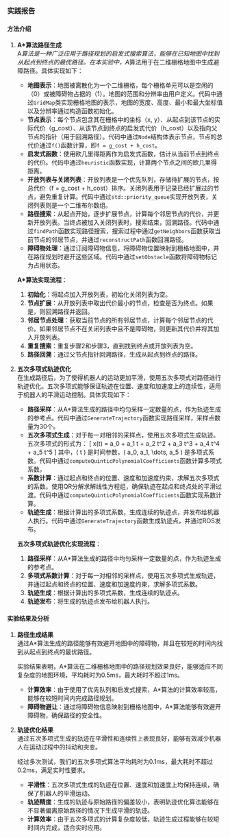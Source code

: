 ### 实践报告

#### 方法介绍

1. **A*算法路径生成**  
   A*算法是一种广泛应用于路径规划的启发式搜索算法，能够在已知地图中找到从起点到终点的最优路径。在本实验中，A*算法用于在二维栅格地图中生成避障路径。具体实现如下：

   - **地图表示**：地图被离散化为一个二维栅格，每个栅格单元可以是空闲的（0）或被障碍物占据的（1）。地图的范围和分辨率由用户定义。代码中通过`GridMap`类实现栅格地图的表示，地图的宽度、高度、最小和最大坐标值以及分辨率通过构造函数初始化。
   - **节点表示**：每个节点包含其在栅格中的坐标（x, y）、从起点到该节点的实际代价（g_cost）、从该节点到终点的启发式代价（h_cost）以及指向父节点的指针（用于回溯路径）。代码中通过`Node`结构体表示节点，节点的总代价通过`f()`函数计算，即`f = g_cost + h_cost`。
   - **启发式函数**：使用欧几里得距离作为启发式函数，估计从当前节点到终点的代价。代码中通过`heuristic`函数实现，计算两个节点之间的欧几里得距离。
   - **开放列表与关闭列表**：开放列表是一个优先队列，存储待扩展的节点，按总代价（f = g_cost + h_cost）排序。关闭列表用于记录已经扩展过的节点，避免重复计算。代码中通过`std::priority_queue`实现开放列表，关闭列表则是一个二维布尔数组。
   - **路径搜索**：从起点开始，逐步扩展节点，计算每个邻居节点的代价，并更新开放列表。当终点被加入关闭列表时，搜索结束，回溯路径。代码中通过`findPath`函数实现路径搜索，搜索过程中通过`getNeighbors`函数获取当前节点的邻居节点，并通过`reconstructPath`函数回溯路径。
   - **障碍物处理**：通过订阅障碍物信息，将障碍物位置映射到栅格地图中，并在路径规划时避开这些区域。代码中通过`setObstacle`函数将障碍物标记为占用状态。

   **A*算法实现流程**：
   1. **初始化**：将起点加入开放列表，初始化关闭列表为空。
   2. **节点扩展**：从开放列表中取出代价最小的节点，检查是否为终点。如果是，则回溯路径并返回。
   3. **邻居节点处理**：获取当前节点的所有邻居节点，计算每个邻居节点的代价。如果邻居节点不在关闭列表中且不是障碍物，则更新其代价并将其加入开放列表。
   4. **重复搜索**：重复步骤2和步骤3，直到找到终点或开放列表为空。
   5. **路径回溯**：通过父节点指针回溯路径，生成从起点到终点的路径。

2. **五次多项式轨迹优化**  
   在生成路径后，为了使得机器人的运动更加平滑，使用五次多项式对路径进行轨迹优化。五次多项式能够保证轨迹在位置、速度和加速度上的连续性，适用于机器人的平滑运动控制。具体实现如下：

   - **路径采样**：从A*算法生成的路径中均匀采样一定数量的点，作为轨迹生成的参考点。代码中通过`GenerateTrajectory`函数实现路径采样，采样点数量为30个。
   - **五次多项式生成**：对于每一对相邻的采样点，使用五次多项式生成轨迹。五次多项式的形式为：
     \[
     x(t) = a_0 + a_1 t + a_2 t^2 + a_3 t^3 + a_4 t^4 + a_5 t^5
     \]
     其中，\( t \) 是时间参数，\( a_0, a_1, \dots, a_5 \) 是多项式系数。代码中通过`computeQuinticPolynomialCoefficients`函数计算多项式系数。
   - **系数计算**：通过起点和终点的位置、速度和加速度约束，求解五次多项式的系数。使用QR分解求解线性方程组，确保轨迹在起点和终点处的平滑过渡。代码中通过`computeQuinticPolynomialCoefficients`函数实现系数计算。
   - **轨迹生成**：根据计算出的多项式系数，生成连续的轨迹点，并发布给机器人执行。代码中通过`GenerateTrajectory`函数生成轨迹点，并通过ROS发布。

   **五次多项式轨迹优化实现流程**：
   1. **路径采样**：从A*算法生成的路径中均匀采样一定数量的点，作为轨迹生成的参考点。
   2. **多项式系数计算**：对于每一对相邻的采样点，使用五次多项式生成轨迹，并通过起点和终点的位置、速度和加速度约束，求解多项式系数。
   3. **轨迹生成**：根据计算出的多项式系数，生成连续的轨迹点。
   4. **轨迹发布**：将生成的轨迹点发布给机器人执行。

#### 实验结果及分析

1. **路径生成结果**  
   通过A*算法生成的路径能够有效避开地图中的障碍物，并且在较短的时间内找到从起点到终点的最优路径。

   实验结果表明，A*算法在二维栅格地图中的路径规划效果良好，能够适应不同复杂度的地图环境，平均耗时为0.5ms，最大耗时不超过1ms。

   - **计算效率**：由于使用了优先队列和启发式搜索，A*算法的计算效率较高，能够在较短时间内完成路径规划。
   - **障碍物避让**：通过将障碍物信息映射到栅格地图中，A*算法能够有效避开障碍物，确保路径的安全性。

2. **轨迹优化结果**  
   通过五次多项式生成的轨迹在平滑性和连续性上表现良好，能够有效减少机器人在运动过程中的抖动和突变。

   经过多次测试，我们的五次多项式算法平均耗时为0.1ms，最大耗时不超过0.2ms，满足实时性要求。

   - **平滑性**：五次多项式生成的轨迹在位置、速度和加速度上均保持连续，确保了机器人的平滑运动。
   - **轨迹精度**：生成的轨迹与原始路径的偏差较小，表明轨迹优化算法能够在不显著偏离原始路径的情况下生成平滑的轨迹。
   - **计算效率**：由于五次多项式的计算复杂度较低，轨迹生成过程能够在较短时间内完成，适合实时应用。
